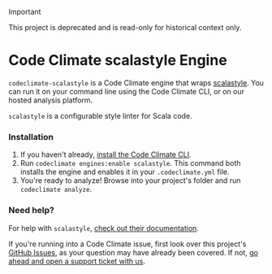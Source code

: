 > [!IMPORTANT]
>
> This project is deprecated and is read-only for historical context only.

# Code Climate scalastyle Engine

`codeclimate-scalastyle` is a Code Climate engine that wraps [scalastyle](http://www.scalastyle.org/). You can run it on your command line using the Code Climate CLI, or on our hosted analysis platform.

`scalastyle` is a configurable style linter for Scala code.


### Installation

1. If you haven't already, [install the Code Climate CLI](https://github.com/codeclimate/codeclimate).
2. Run `codeclimate engines:enable scalastyle`. This command both installs the engine and enables it in your `.codeclimate.yml` file.
3. You're ready to analyze! Browse into your project's folder and run `codeclimate analyze`.

### Need help?

For help with `scalastyle`, [check out their documentation](http://www.scalastyle.org/).

If you're running into a Code Climate issue, first look over this project's [GitHub Issues](https://github.com/codeclimate-community/codeclimate-scalastyle/issues), as your question may have already been covered. If not, [go ahead and open a support ticket with us](https://codeclimate.com/help).
